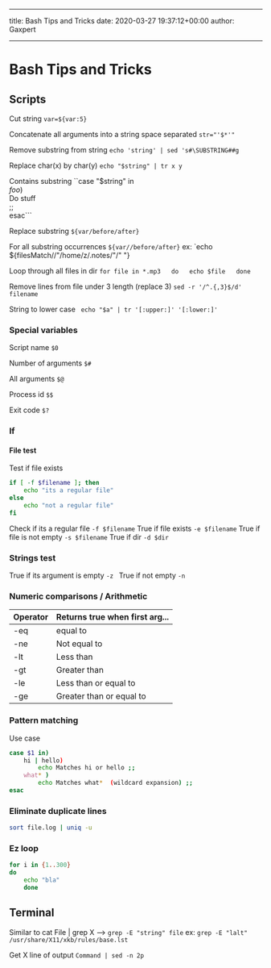 ***
title: Bash Tips and Tricks
date: 2020-03-27 19:37:12+00:00
author: Gaxpert
***

# Bash Tips and Tricks

## Scripts



Cut string
`var=${var:5}`

Concatenate all arguments into a string space separated
`str="'$*'"`

Remove substring from string
`echo 'string' | sed 's#\SUBSTRING##g`

Replace char(x) by char(y)
`echo "$string" | tr x y`

Contains substring
``case "$string" in  
  *foo*)  
    Do stuff  
    ;;  
esac```

Replace substring `${var/before/after}`   

For all substring occurrences `${var//before/after}`  ex: `echo ${filesMatch//"/home/z/.notes/"/"  "} 

Loop through all files in dir 
``for file in *.mp3  
do  
 echo $file  
done``

Remove lines from file under 3 length (replace 3)
`sed -r '/^.{,3}$/d' filename`

String to lower case 
` echo "$a" | tr '[:upper:]' '[:lower:]'`

### Special variables

Script name
`$0`

Number of arguments
`$#`

All arguments
`$@`

Process id
`$$`

Exit code
`$?`

### If

#### File test

Test if file exists
```bash
if [ -f $filename ]; then
	echo "its a regular file"
else
	echo "not a regular file"
fi
```
Check if its a regular file
`-f $filename`
True if file exists
`-e $filename`
True if file is not empty
`-s $filename`
True if dir
`-d $dir`

### Strings test
True if its argument is empty
`-z `
True if not empty
`-n`

### Numeric comparisons / Arithmetic
|  Operator |    Returns true when first arg...       |     	
| ------------- |-------------  | 
|    -eq    |    equal to          | 
|    -ne    |    Not equal to          |
|    -lt   |   Less than |
|    -gt   |   Greater than |
|    -le   |   Less than or equal to |
|    -ge   |   Greater than or equal to |

### Pattern matching 
Use case
```bash
case $1 in)
	hi | hello)
		echo Matches hi or hello ;;
	what* )
		echo Matches what*  (wildcard expansion) ;;
esac
```
### Eliminate duplicate lines
```sh
sort file.log | uniq -u
```
### Ez loop
```sh
for i in {1..300}
do
	echo "bla"
	done
```






## Terminal

Similar to cat File | grep X --> 
`grep -E "string" file` ex: 
`grep -E "lalt" /usr/share/X11/xkb/rules/base.lst`

Get X line of output 
`Command | sed -n 2p`

